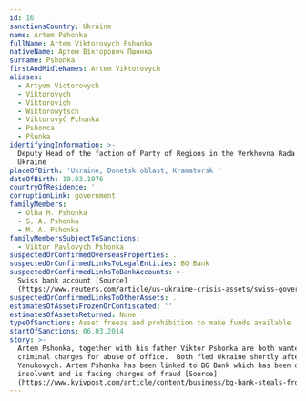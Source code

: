 ```yaml
---
id: 16
sanctionsCountry: Ukraine
name: Artem Pshonka
fullName: Artem Viktorovych Pshonka
nativeName: Артем Вікторович Пшонка
surname: Pshonka
firstAndMidleNames: Artem Viktorovych
aliases:
  - Artyom Victorovych
  - Viktorovych
  - Viktorovich
  - Wiktorowytsch
  - Viktorovyč Pchonka
  - Pshonca
  - Pšonka
identifyingInformation: >-
  Deputy Head of the faction of Party of Regions in the Verkhovna Rada of
  Ukraine
placeOfBirth: 'Ukraine, Donetsk oblast, Kramatorsk '
dateOfBirth: 19.03.1976
countryOfResidence: ''
corruptionLink: government
familyMembers:
  - Olha M. Pshonka
  - S. A. Pshonka
  - M. A. Pshonka
familyMembersSubjectToSanctions:
  - Viktor Pavlovych Pshonka
suspectedOrConfirmedOverseasProperties: .
suspectedOrConfirmedLinksToLegalEntities: BG Bank
suspectedOrConfirmedLinksToBankAccounts: >-
  Swiss bank account [Source]
  (https://www.reuters.com/article/us-ukraine-crisis-assets/swiss-government-freezes-assets-of-nine-more-ukrainians-idUSBREA290QT20140310)
suspectedOrConfirmedLinksToOtherAssets: .
estimatesOfAssetsFrozenOrConfiscated: ''
estimatesOfAssetsReturned: None
typeOfSanctions: Asset freeze and prohibition to make funds available
startOfSanctions: 06.03.2014
story: >-
  Artem Pshonka, together with his father Viktor Pshonka are both wanted on
  criminal charges for abuse of office.  Both fled Ukraine shortly after Viktor
  Yanukovych. Artem Pshonka has been linked to BG Bank which has been declared
  insolvent and is facing charges of fraud [Source]
  (https://www.kyivpost.com/article/content/business/bg-bank-steals-from-sinking-ship-417545.html)
---
```

